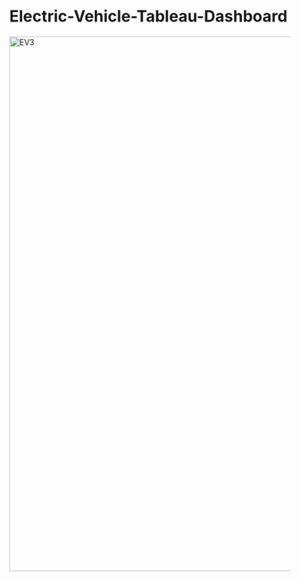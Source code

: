 # Electric-Vehicle-Tableau-Dashboard

<img width="959" alt="EV3" src="https://github.com/user-attachments/assets/5eeaf6f8-1cd2-4336-a87a-70cbd813cac3">

